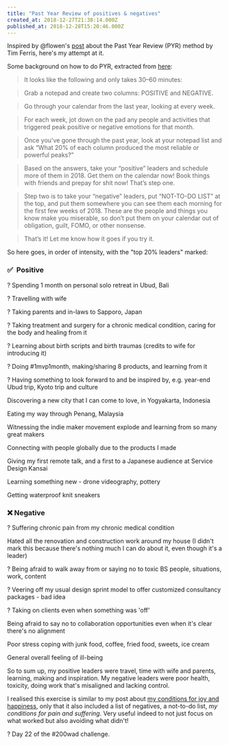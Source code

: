 ```yaml
---
title: "Past Year Review of positives & negatives"
created_at: 2018-12-27T21:38:14.000Z
published_at: 2018-12-28T15:20:46.000Z
---
```

Inspired by @flowen's [post](https://200wordsaday.com/words/a-year-review-in-30m-using-tim-ferris-s-pyr-12425c20dafccf590) about the Past Year Review (PYR) method by Tim Ferris, here's my attempt at it.  

  

Some background on how to do PYR, extracted from [here](https://medium.com/@egomesneto/the-unconventional-way-tim-ferriss-approaches-new-years-resolutions-b780ee7a7a4f): 

  

> It looks like the following and only takes 30–60 minutes:

>   
> Grab a notepad and create two columns: POSITIVE and NEGATIVE.

>   
> Go through your calendar from the last year, looking at every week.

>   
> For each week, jot down on the pad any people and activities that triggered peak positive or negative emotions for that month.

>   
> Once you’ve gone through the past year, look at your notepad list and ask “What 20% of each column produced the most reliable or powerful peaks?”

>   
> Based on the answers, take your “positive” leaders and schedule more of them in 2018. Get them on the calendar now! Book things with friends and prepay for shit now! That’s step one.

>   
> Step two is to take your “negative” leaders, put “NOT-TO-DO LIST” at the top, and put them somewhere you can see them each morning for the first few weeks of 2018. These are the people and things you know make you miserable, so don’t put them on your calendar out of obligation, guilt, FOMO, or other nonsense.

>   
> That’s it! Let me know how it goes if you try it.

  

So here goes, in order of intensity, with the "top 20% leaders" marked:

  

### ✅  Positive

? Spending 1 month on personal solo retreat in Ubud, Bali  

? Travelling with wife

? Taking parents and in-laws to Sapporo, Japan  

? Taking treatment and surgery for a chronic medical condition, caring for the body and healing from it

? Learning about birth scripts and birth traumas (credits to wife for introducing it)

? Doing #1mvp1month, making/sharing 8 products, and learning from it

? Having something to look forward to and be inspired by, e.g. year-end Ubud trip, Kyoto trip and culture  

Discovering a new city that I can come to love, in Yogyakarta, Indonesia

Eating my way through Penang, Malaysia

Witnessing the indie maker movement explode and learning from so many great makers  

Connecting with people globally due to the products I made

Giving my first remote talk, and a first to a Japanese audience at Service Design Kansai

Learning something new - drone videography, pottery

Getting waterproof knit sneakers

  

### ❌ Negative

? Suffering chronic pain from my chronic medical condition  

Hated all the renovation and construction work around my house (I didn't mark this because there's nothing much I can do about it, even though it's a leader)

? Being afraid to walk away from or saying no to toxic BS people, situations, work, content

? Veering off my usual design sprint model to offer customized consultancy packages - bad idea  

? Taking on clients even when something was 'off'

Being afraid to say no to collaboration opportunities even when it's clear there's no alignment

Poor stress coping with junk food, coffee, fried food, sweets, ice cream

General overall feeling of ill-being

  

So to sum up, my positive leaders were travel, time with wife and parents, learning, making and inspiration. My negative leaders were poor health, toxicity, doing work that's misaligned and lacking control.  

  

I realised this exercise is similar to my post about [my conditions for joy and happiness](https://200wordsaday.com/words/conditions-for-joy-and-happiness-4405c0c9f8fcd138), only that it also included a list of negatives, a not-to-do list, _my conditions for pain and suffering_. Very useful indeed to not just focus on what worked but also avoiding what didn't! 

  

? Day 22 of the #200wad challenge.
